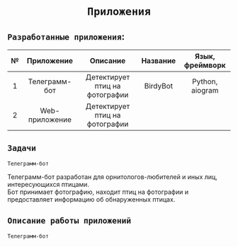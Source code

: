 # <center> `Приложения`

## `Разработанные приложения`:

|№|Приложение|Описание|Название|Язык, фреймворк| 
|:---:|:---:|:---:|:---:|:---:|
|1|Телеграмм-бот|Детектирует птиц на фотографии|BirdyBot| Python, aiogram|
|2|Web-приложение|Детектирует птиц на фотографии| | |

## `Задачи`

`Телеграмм-бот`

Телеграмм-бот разработан для орнитологов-любителей и иных лиц, интересующихся птицами.  
Бот принимает фотографию, находит птиц на фотографии и предоставляет информацию об обнаруженных птицах.

## `Описание работы приложений`

`Телеграмм-бот`







